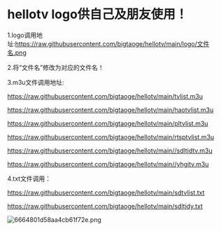 # hellotv   logo供自己及朋友使用！
1.logo调用地址:https://raw.githubusercontent.com/bigtaoge/hellotv/main/logo/文件名.png

2.将“文件名”修改为对应的文件名！

3.m3u文件调用地址:

https://raw.githubusercontent.com/bigtaoge/hellotv/main/tvlist.m3u

https://raw.githubusercontent.com/bigtaoge/hellotv/main/haotvlist.m3u

https://raw.githubusercontent.com/bigtaoge/hellotv/main/pltvlist.m3u

https://raw.githubusercontent.com/bigtaoge/hellotv/main/rtsptvlist.m3u

https://raw.githubusercontent.com/bigtaoge/hellotv/main//sdltjdtv.m3u

https://raw.githubusercontent.com/bigtaoge/hellotv/main//yhgitv.m3u

4.txt文件调用：

https://raw.githubusercontent.com/bigtaoge/hellotv/main/sdtvlist.txt

https://raw.githubusercontent.com/bigtaoge/hellotv/main/sdltjdy.txt

![6664801d58aa4cb61f72e.png](https://helloimage.vercel.app/api/file/6664801d58aa4cb61f72e.png)

